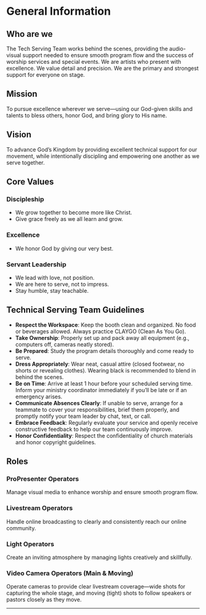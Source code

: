 # General Information

## Who are we
The Tech Serving Team works behind the scenes, providing the audio-visual support needed to ensure smooth program flow and the success of worship services and special events.
We are artists who present with excellence. We value detail and precision. We are the primary and strongest support for everyone on stage.

## Mission
To pursue excellence wherever we serve—using our God-given skills and talents to bless others, honor God, and bring glory to His name.

## Vision
To advance God’s Kingdom by providing excellent technical support for our movement, while intentionally discipling and empowering one another as we serve together.

## Core Values
### Discipleship
- We grow together to become more like Christ.
- Give grace freely as we all learn and grow.
### Excellence
- We honor God by giving our very best.
### Servant Leadership
- We lead with love, not position.
- We are here to serve, not to impress.
- Stay humble, stay teachable.

## Technical Serving Team Guidelines
- **Respect the Workspace**: Keep the booth clean and organized. No food or beverages allowed. Always practice CLAYGO (Clean As You Go).
- **Take Ownership**: Properly set up and pack away all equipment (e.g., computers off, cameras neatly stored).
- **Be Prepared**: Study the program details thoroughly and come ready to serve.
- **Dress Appropriately**: Wear neat, casual attire (closed footwear, no shorts or revealing clothes). Wearing black is recommended to blend in behind the scenes.
- **Be on Time**: Arrive at least 1 hour before your scheduled serving time. Inform your ministry coordinator immediately if you’ll be late or if an emergency arises.
- **Communicate Absences Clearly**: If unable to serve, arrange for a teammate to cover your responsibilities, brief them properly, and promptly notify your team leader by chat, text, or call.
- **Embrace Feedback**: Regularly evaluate your service and openly receive constructive feedback to help our team continuously improve.
- **Honor Confidentiality**: Respect the confidentiality of church materials and honor copyright guidelines.


## Roles
### ProPresenter Operators
Manage visual media to enhance worship and ensure smooth program flow.

### Livestream Operators
Handle online broadcasting to clearly and consistently reach our online community.

### Light Operators
Create an inviting atmosphere by managing lights creatively and skillfully.

### Video Camera Operators (Main & Moving)
Operate cameras to provide clear livestream coverage—wide shots for capturing the whole stage, and moving (tight) shots to follow speakers or pastors closely as they move.

---